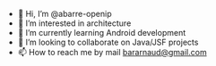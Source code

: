 - 👋 Hi, I’m @abarre-openip
- 👀 I’m interested in architecture
- 🌱 I’m currently learning Android development
- 💞️ I’m looking to collaborate on Java/JSF projects
- 📫 How to reach me by mail bararnaud@gmail.com

<!---
abarre-openip/abarre-openip is a ✨ special ✨ repository because its `README.md` (this file) appears on your GitHub profile.
You can click the Preview link to take a look at your changes.
--->
